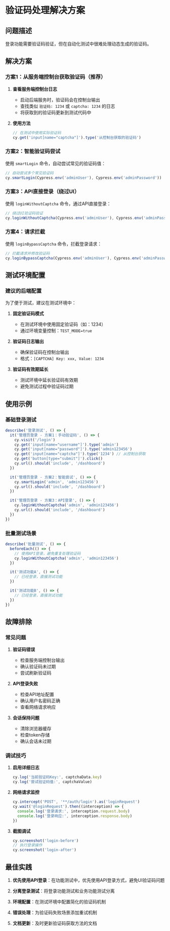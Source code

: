 # 验证码处理解决方案

## 问题描述
登录功能需要验证码验证，但在自动化测试中很难处理动态生成的验证码。

## 解决方案

### 方案1：从服务端控制台获取验证码（推荐）

1. **查看服务端控制台日志**
   - 启动后端服务时，验证码会在控制台输出
   - 查找类似 `验证码: 1234` 或 `captcha: 1234` 的日志
   - 将获取到的验证码更新到测试代码中

2. **使用方法**
   ```javascript
   // 在测试中使用实际验证码
   cy.get('input[name="captcha"]').type('从控制台获取的验证码')
   ```

### 方案2：智能验证码尝试

使用 `smartLogin` 命令，自动尝试常见的验证码值：

```javascript
// 自动尝试多个常见验证码
cy.smartLogin(Cypress.env('adminUser'), Cypress.env('adminPassword'))
```

### 方案3：API直接登录（绕过UI）

使用 `loginWithoutCaptcha` 命令，通过API直接登录：

```javascript
// 绕过UI验证码验证
cy.loginWithoutCaptcha(Cypress.env('adminUser'), Cypress.env('adminPassword'))
```

### 方案4：请求拦截

使用 `loginBypassCaptcha` 命令，拦截登录请求：

```javascript
// 拦截请求并修改验证码
cy.loginBypassCaptcha(Cypress.env('adminUser'), Cypress.env('adminPassword'))
```

## 测试环境配置

### 建议的后端配置

为了便于测试，建议在测试环境中：

1. **固定验证码模式**
   - 在测试环境中使用固定验证码（如：1234）
   - 通过环境变量控制：`TEST_MODE=true`

2. **验证码日志输出**
   - 确保验证码在控制台输出
   - 格式：`[CAPTCHA] Key: xxx, Value: 1234`

3. **验证码有效期延长**
   - 测试环境中延长验证码有效期
   - 避免测试过程中验证码过期

## 使用示例

### 基础登录测试
```javascript
describe('登录测试', () => {
  it('管理员登录 - 方案1：手动验证码', () => {
    cy.visit('/login')
    cy.get('input[name="username"]').type('admin')
    cy.get('input[name="password"]').type('admin123456')
    cy.get('input[name="captcha"]').type('1234') // 从控制台获取
    cy.get('button[type="submit"]').click()
    cy.url().should('include', '/dashboard')
  })

  it('管理员登录 - 方案2：智能尝试', () => {
    cy.smartLogin('admin', 'admin123456')
    cy.url().should('include', '/dashboard')
  })

  it('管理员登录 - 方案3：API登录', () => {
    cy.loginWithoutCaptcha('admin', 'admin123456')
    cy.url().should('include', '/dashboard')
  })
})
```

### 批量测试场景
```javascript
describe('批量测试', () => {
  beforeEach(() => {
    // 使用API登录，避免重复处理验证码
    cy.loginWithoutCaptcha('admin', 'admin123456')
  })

  it('测试功能A', () => {
    // 已经登录，直接测试功能
  })

  it('测试功能B', () => {
    // 已经登录，直接测试功能
  })
})
```

## 故障排除

### 常见问题

1. **验证码错误**
   - 检查服务端控制台输出
   - 确认验证码未过期
   - 尝试刷新验证码

2. **API登录失败**
   - 检查API地址配置
   - 确认用户名密码正确
   - 查看网络请求响应

3. **会话保持问题**
   - 清除浏览器缓存
   - 检查token存储
   - 确认会话未过期

### 调试技巧

1. **启用详细日志**
   ```javascript
   cy.log('当前验证码Key:', captchaData.key)
   cy.log('尝试验证码值:', captchaValue)
   ```

2. **网络请求监控**
   ```javascript
   cy.intercept('POST', '**/auth/login').as('loginRequest')
   cy.wait('@loginRequest').then((interception) => {
     console.log('登录请求:', interception.request.body)
     console.log('登录响应:', interception.response.body)
   })
   ```

3. **截图调试**
   ```javascript
   cy.screenshot('login-before')
   // 执行登录操作
   cy.screenshot('login-after')
   ```

## 最佳实践

1. **优先使用API登录**：在功能测试中，优先使用API登录方式，避免UI验证码问题

2. **分离登录测试**：将登录功能测试和业务功能测试分离

3. **环境配置**：在测试环境中配置简化的验证码机制

4. **错误处理**：为验证码失败场景添加重试机制

5. **文档更新**：及时更新验证码获取方法的文档